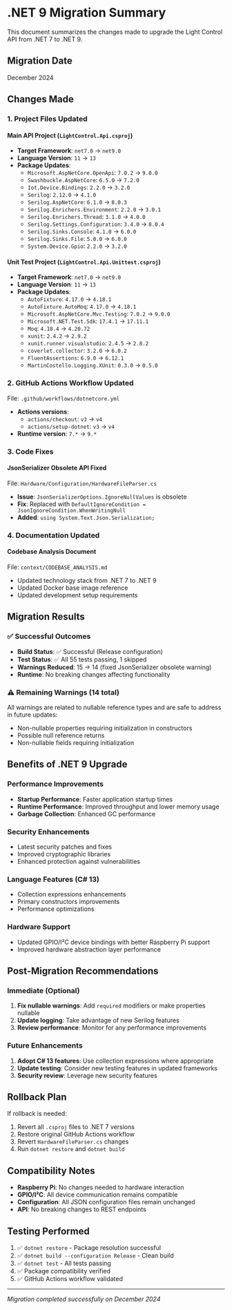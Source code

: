 # .NET 9 Migration Summary

This document summarizes the changes made to upgrade the Light Control API from .NET 7 to .NET 9.

## Migration Date
December 2024

## Changes Made

### 1. Project Files Updated

#### Main API Project (`LightControl.Api.csproj`)
- **Target Framework**: `net7.0` → `net9.0`
- **Language Version**: `11` → `13`
- **Package Updates**:
  - `Microsoft.AspNetCore.OpenApi`: `7.0.2` → `9.0.0`
  - `Swashbuckle.AspNetCore`: `6.5.0` → `7.2.0`
  - `Iot.Device.Bindings`: `2.2.0` → `3.2.0`
  - `Serilog`: `2.12.0` → `4.1.0`
  - `Serilog.AspNetCore`: `6.1.0` → `8.0.3`
  - `Serilog.Enrichers.Environment`: `2.2.0` → `3.0.1`
  - `Serilog.Enrichers.Thread`: `3.1.0` → `4.0.0`
  - `Serilog.Settings.Configuration`: `3.4.0` → `8.0.4`
  - `Serilog.Sinks.Console`: `4.1.0` → `6.0.0`
  - `Serilog.Sinks.File`: `5.0.0` → `6.0.0`
  - `System.Device.Gpio`: `2.2.0` → `3.2.0`

#### Unit Test Project (`LightControl.Api.Unittest.csproj`)
- **Target Framework**: `net7.0` → `net9.0`
- **Language Version**: `11` → `13`
- **Package Updates**:
  - `AutoFixture`: `4.17.0` → `4.18.1`
  - `AutoFixture.AutoMoq`: `4.17.0` → `4.18.1`
  - `Microsoft.AspNetCore.Mvc.Testing`: `7.0.2` → `9.0.0`
  - `Microsoft.NET.Test.Sdk`: `17.4.1` → `17.11.1`
  - `Moq`: `4.18.4` → `4.20.72`
  - `xunit`: `2.4.2` → `2.9.2`
  - `xunit.runner.visualstudio`: `2.4.5` → `2.8.2`
  - `coverlet.collector`: `3.2.0` → `6.0.2`
  - `FluentAssertions`: `6.9.0` → `6.12.1`
  - `MartinCostello.Logging.XUnit`: `0.3.0` → `0.5.0`

### 2. GitHub Actions Workflow Updated
File: `.github/workflows/dotnetcore.yml`
- **Actions versions**:
  - `actions/checkout`: `v3` → `v4`
  - `actions/setup-dotnet`: `v3` → `v4`
- **Runtime version**: `7.*` → `9.*`

### 3. Code Fixes

#### JsonSerializer Obsolete API Fixed
File: `Hardware/Configuration/HardwareFileParser.cs`
- **Issue**: `JsonSerializerOptions.IgnoreNullValues` is obsolete
- **Fix**: Replaced with `DefaultIgnoreCondition = JsonIgnoreCondition.WhenWritingNull`
- **Added**: `using System.Text.Json.Serialization;`

### 4. Documentation Updated

#### Codebase Analysis Document
File: `context/CODEBASE_ANALYSIS.md`
- Updated technology stack from .NET 7 to .NET 9
- Updated Docker base image reference
- Updated development setup requirements

## Migration Results

### ✅ Successful Outcomes
- **Build Status**: ✅ Successful (Release configuration)
- **Test Status**: ✅ All 55 tests passing, 1 skipped
- **Warnings Reduced**: 15 → 14 (fixed JsonSerializer obsolete warning)
- **Runtime**: No breaking changes affecting functionality

### ⚠️ Remaining Warnings (14 total)
All warnings are related to nullable reference types and are safe to address in future updates:
- Non-nullable properties requiring initialization in constructors
- Possible null reference returns
- Non-nullable fields requiring initialization

## Benefits of .NET 9 Upgrade

### Performance Improvements
- **Startup Performance**: Faster application startup times
- **Runtime Performance**: Improved throughput and lower memory usage
- **Garbage Collection**: Enhanced GC performance

### Security Enhancements
- Latest security patches and fixes
- Improved cryptographic libraries
- Enhanced protection against vulnerabilities

### Language Features (C# 13)
- Collection expressions enhancements
- Primary constructors improvements
- Performance optimizations

### Hardware Support
- Updated GPIO/I²C device bindings with better Raspberry Pi support
- Improved hardware abstraction layer performance

## Post-Migration Recommendations

### Immediate (Optional)
1. **Fix nullable warnings**: Add `required` modifiers or make properties nullable
2. **Update logging**: Take advantage of new Serilog features
3. **Review performance**: Monitor for any performance improvements

### Future Enhancements
1. **Adopt C# 13 features**: Use collection expressions where appropriate
2. **Update testing**: Consider new testing features in updated frameworks
3. **Security review**: Leverage new security features

## Rollback Plan

If rollback is needed:
1. Revert all `.csproj` files to .NET 7 versions
2. Restore original GitHub Actions workflow
3. Revert `HardwareFileParser.cs` changes
4. Run `dotnet restore` and `dotnet build`

## Compatibility Notes

- **Raspberry Pi**: No changes needed to hardware interaction
- **GPIO/I²C**: All device communication remains compatible
- **Configuration**: All JSON configuration files remain unchanged
- **API**: No breaking changes to REST endpoints

## Testing Performed

1. ✅ `dotnet restore` - Package resolution successful
2. ✅ `dotnet build --configuration Release` - Clean build
3. ✅ `dotnet test` - All tests passing
4. ✅ Package compatibility verified
5. ✅ GitHub Actions workflow validated

---

*Migration completed successfully on December 2024* 
